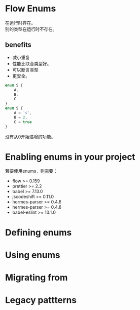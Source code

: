 # Flow Enums
在运行时存在。  
别的类型在运行时不存在。  

## benefits
- 减小重复  
- 性能比联合类型好。  
- 可以断言类型  
- 更安全。

```js
enum S {
    A,
    B,
    C
}
enum S {
    A = 's',
    B = 2,
    C = true
}
```
没有从0开始递增的功能。  
# Enabling enums in your project
若要使用enums，则需要：
- flow >= 0.159  
- prettier >= 2.2  
- babel >= 7.13.0  
- jscodeshift >= 0.11.0
- hermes-parser >= 0.4.8
- hermes-parser >= 0.4.8
- babel-eslint >= 10.1.0







# Defining enums
# Using enums
# Migrating from
# Legacy pattterns